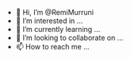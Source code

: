 - 👋 Hi, I’m @RemiMurruni
- 👀 I’m interested in ...
- 🌱 I’m currently learning ...
- 💞️ I’m looking to collaborate on ...
- 📫 How to reach me ...

<!---
RemiMurruni/RemiMurruni is a ✨ special ✨ repository because its `README.md` (this file) appears on your GitHub profile.
You can click the Preview link to take a look at your changes.
--->
